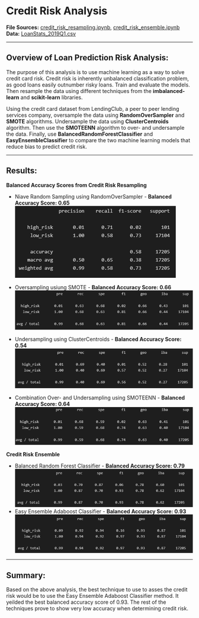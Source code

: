 # Credit Risk Analysis

**File Sources:** [credit_risk_resampling.ipynb](credit_risk_resampling.ipynb), [credit_risk_ensemble.ipynb](credit_risk_ensemble.ipynb)
**Data:** [LoanStats_2019Q1.csv](Resources/LoanStats_2019Q1.csv)

---

## Overview of Loan Prediction Risk Analysis:

The purpose of this analysis is to use machine learning as a way to solve credit card risk. Credit risk is inherently unbalanced classification problem, as good loans easily outnumber risky loans. Train and evaluate the models. Then resample the data using different techniques from the **imbalanced-learn** and **scikit-learn** libraries.

Using the credit card dataset from LendingClub, a peer to peer lending services company, oversample the data using **RandomOverSampler** and **SMOTE** algorithms. Undersample the data using **ClusterCentroids** algorithm. Then use the **SMOTEENN** algorithm to over- and undersample the data. Finally, use **BalancedRandomForestClassifier** and **EasyEnsembleClassifier** to compare the two machine learning models that reduce bias to predict credit risk.

---

## Results:

**Balanced Accuracy Scores from Credit Risk Resampling**

- Niave Random Sampling using RandomOverSampler - **Balanced Accuracy Score: 0.65**
  !["naive_random_oversampling.png"](Images/naive_random_oversampling.png)

- Oversampling usiung SMOTE - **Balanced Accuracy Score: 0.66**
  !["smote_oversampling.png"](Images/smote_oversampling.png)

- Undersampling using ClusterCentroids - **Balanced Accuracy Score: 0.54**
  !["undersampling_clusterCentroids.png"](Images/undersampling_clusterCentroids.png)

- Combination Over- and Undersampling using SMOTEENN - **Balanced Accuracy Score: 0.64**
  !["oversampling_smoteenn.png"](Images/oversampling_smoteenn.png)

**Credit Risk Ensemble**

- Balanced Random Forest Classifier - **Balanced Accuracy Score: 0.79**
  !["random_forest_classifier.png"](Images/random_forest_classifier.png)
- Easy Ensemble Adaboost Classifier - **Balanced Accuracy Score: 0.93**
  !["adaboost_classifier.png"](Images/adaboost_classifier.png)

---

## Summary:

Based on the above analysis, the best technique to use to asses the credit risk would be to use the Easy Ensemble Adaboost Classifier method. It yeilded the best balanced accuracy score of 0.93. The rest of the techniques prove to show very low accuracy when determining credit risk.
